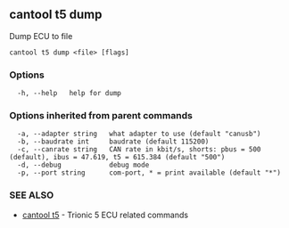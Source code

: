 ## cantool t5 dump

Dump ECU to file

```
cantool t5 dump <file> [flags]
```

### Options

```
  -h, --help   help for dump
```

### Options inherited from parent commands

```
  -a, --adapter string   what adapter to use (default "canusb")
  -b, --baudrate int     baudrate (default 115200)
  -c, --canrate string   CAN rate in kbit/s, shorts: pbus = 500 (default), ibus = 47.619, t5 = 615.384 (default "500")
  -d, --debug            debug mode
  -p, --port string      com-port, * = print available (default "*")
```

### SEE ALSO

* [cantool t5](cantool_t5.md)	 - Trionic 5 ECU related commands

